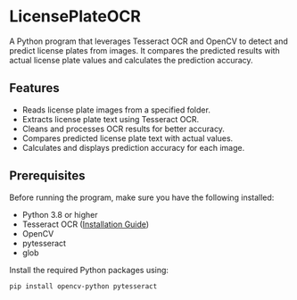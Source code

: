 # LicensePlateOCR

A Python program that leverages Tesseract OCR and OpenCV to detect and predict license plates from images. It compares the predicted results with actual license plate values and calculates the prediction accuracy.

## Features

- Reads license plate images from a specified folder.
- Extracts license plate text using Tesseract OCR.
- Cleans and processes OCR results for better accuracy.
- Compares predicted license plate text with actual values.
- Calculates and displays prediction accuracy for each image.

## Prerequisites

Before running the program, make sure you have the following installed:

- Python 3.8 or higher
- Tesseract OCR ([Installation Guide](https://github.com/tesseract-ocr/tesseract))
- OpenCV
- pytesseract
- glob

Install the required Python packages using:

```bash
pip install opencv-python pytesseract
